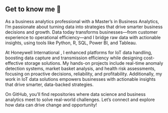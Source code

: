 ## Get to know me 👋


As a business analytics professional with a Master’s in Business Analytics, I’m passionate about turning data into strategies that drive smarter business decisions and growth. Data today transforms businesses—from customer experience to operational efficiency—and I bridge raw data with actionable insights, using tools like Python, R, SQL, Power BI, and Tableau.

At Honeywell International , I enhanced platforms for IoT data handling, boosting data capture and transmission efficiency while designing cost-effective storage solutions. My hands-on projects include real-time anomaly detection systems, market basket analysis, and health risk assessments, focusing on proactive decisions, reliability, and profitability. Additionally, my work in IoT data solutions empowers businesses with actionable insights that drive smarter, data-backed strategies.

On GitHub, you’ll find repositories where data science and business analytics meet to solve real-world challenges. Let’s connect and explore how data can drive change and opportunity!
